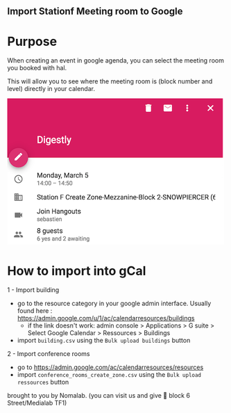 Import Stationf Meeting room to Google
--------------------------------------

# Purpose

When creating an event in google agenda, you can select the meeting room you booked with hal.

This will allow you to see where the meeting room is (block number and level) directly in your calendar.

![Building detail](example.png?raw=true "Title")

# How to import into gCal

1 - Import building 

- go to the resource category in your google admin interface. Usually found here : https://admin.google.com/u/1/ac/calendarresources/buildings
    - if the link doesn't work: admin console > Applications > G suite > Select Google Calendar > Ressources > Buildings
- import `building.csv` using the `Bulk upload buildings` button

2 - Import conference rooms

- go to https://admin.google.com/ac/calendarresources/resources
- import `conference_rooms_create_zone.csv` using the `Bulk upload ressources` button


brought to you by Nomalab. (you can visit us and give :beer: block 6 Street/Medialab TF1)


